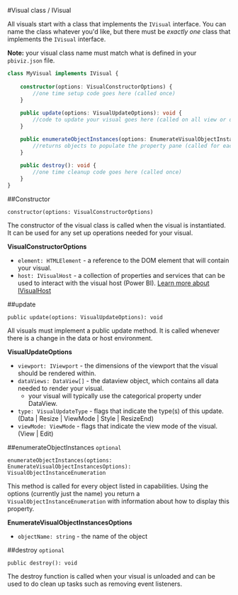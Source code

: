 #Visual class / IVisual

All visuals start with a class that implements the `IVisual` interface. You can name the class whatever you'd like, but there must be *exactly one* class that implements the `IVisual` interface.

**Note:** your visual class name must match what is defined in your `pbiviz.json` file.

```typescript
class MyVisual implements IVisual {
    
    constructor(options: VisualConstructorOptions) {
        //one time setup code goes here (called once)
    }
    
    public update(options: VisualUpdateOptions): void {
        //code to update your visual goes here (called on all view or data changes)
    }

    public enumerateObjectInstances(options: EnumerateVisualObjectInstancesOptions): VisualObjectInstanceEnumeration {
        //returns objects to populate the property pane (called for each object defined in capabilities)
    }
    
    public destroy(): void {
        //one time cleanup code goes here (called once)
    }
}

```
##Constructor

`constructor(options: VisualConstructorOptions)`

The constructor of the visual class is called when the visual is instantiated. It can be used for any set up operations needed for your visual.

**VisualConstructorOptions**

* `element: HTMLElement` - a reference to the DOM element that will contain your visual.
* `host: IVisualHost` - a collection of properties and services that can be used to interact with the visual host (Power BI). [Learn more about IVisualHost](IVisualHost.md) 

##update

`public update(options: VisualUpdateOptions): void`

All visuals must implement a public update method. It is called whenever there is a change in the data or host environment.

**VisualUpdateOptions**

* `viewport: IViewport` - the dimensions of the viewport that the visual should be rendered within.
* `dataViews: DataView[]` - the dataview object, which contains all data needed to render your visual.
    * your visual will typically use the categorical property under DataView.
* `type: VisualUpdateType` - flags that indicate the type(s) of this update. (Data | Resize | ViewMode | Style | ResizeEnd)
* `viewMode: ViewMode` - flags that indicate the view mode of the visual. (View | Edit)

##enumerateObjectInstances `optional`

`enumerateObjectInstances(options: EnumerateVisualObjectInstancesOptions): VisualObjectInstanceEnumeration`

This method is called for every object listed in capabilities. Using the options (currently just the name) you return a `VisualObjectInstanceEnumeration` with information about how to display this property.

**EnumerateVisualObjectInstancesOptions**

* `objectName: string` - the name of the object

##destroy `optional`

`public destroy(): void`

The destroy function is called when your visual is unloaded and can be used to do clean up tasks such as removing event listeners.
